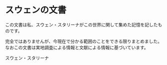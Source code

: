 スウェンの文書
===========

この文書は私、スウェン・スタリーナがこの世界に関して集めた記憶を記したものです。

完全ではありませんが、今現在で分かる範囲のことをできる限りまとめました。
なおこの文書は実地調査による情報と文献による情報に基づいています。


スウェン・スタリーナ
